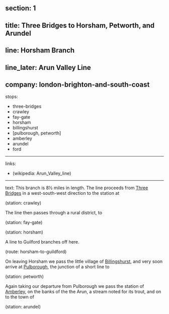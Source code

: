 ﻿section: 1
----
title: Three Bridges to Horsham, Petworth, and Arundel
----
line: Horsham Branch
----
line_later: Arun Valley Line
----
company: london-brighton-and-south-coast
----
stops:
- three-bridges
- crawley
- fay-gate
- horsham
- billingshurst
- [pulborough, petworth]
- amberley
- arundel
- ford
----
links:
- (wikipedia: Arun_Valley_line)
----
text: This branch is 8½ miles in length. The line proceeds from [Three Bridges](/stations/crawley) in a west-south-west direction to the station at

(station: crawley)

The line then passes through a rural district, to

(station: fay-gate)

(station: horsham)

A line to Guilford branches off here.

(route: horsham-to-guildford)

On leaving Horsham we pass the little village of [Billingshurst](/stations/billingshurst), and very soon arrive at [Pulborough](/stations/pulborough), the junction of a short line to

(station: petworth)

Again taking our departure from Pulborough we pass the station of [Amberley](/stations/amberley), on the banks of the the Arun, a stream noted for its trout, and on to the town of

(station: arundel)
